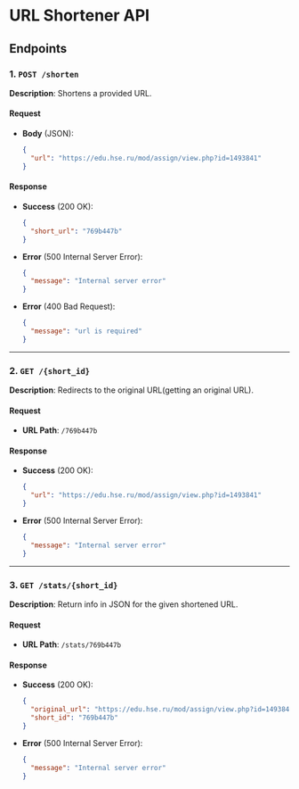 # URL Shortener API


## Endpoints

### 1. `POST /shorten`
**Description**: Shortens a provided URL.  

#### Request  
- **Body** (JSON):
  ```json
  {
    "url": "https://edu.hse.ru/mod/assign/view.php?id=1493841"
  }
  ```

#### Response  
- **Success** (200 OK):
  ```json
  {
    "short_url": "769b447b"
  }
  ```
- **Error** (500 Internal Server Error):
  ```json
  {
    "message": "Internal server error"
  }
  ```
- **Error** (400 Bad Request):
  ```json
  {
    "message": "url is required"
  }
  ```

---

### 2. `GET /{short_id}`
**Description**: Redirects to the original URL(getting an original URL).  

#### Request  
- **URL Path**: `/769b447b`

#### Response  
- **Success** (200 OK):
  ```json
  {
    "url": "https://edu.hse.ru/mod/assign/view.php?id=1493841"
  }
  ```
- **Error** (500 Internal Server Error):
  ```json
  {
    "message": "Internal server error"
  }
  ```

---

### 3. `GET /stats/{short_id}`
**Description**: Return info in JSON for the given shortened URL.  

#### Request  
- **URL Path**: `/stats/769b447b`

#### Response  
- **Success** (200 OK):
  ```json
  {
    "original_url": "https://edu.hse.ru/mod/assign/view.php?id=1493841",
    "short_id": "769b447b"
  }
  ```
- **Error** (500 Internal Server Error):
  ```json
  {
    "message": "Internal server error"
  }
  ```